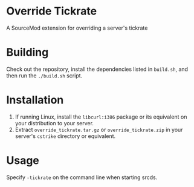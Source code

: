 # Override Tickrate
A SourceMod extension for overriding a server's tickrate

# Building
Check out the repository, install the dependencies listed in ``build.sh``, and
then run the ``./build.sh`` script.

# Installation
1. If running Linux, install the ``libcurl:i386`` package or its equivalent on
   your distribution to your server.
2. Extract ``override_tickrate.tar.gz`` or ``override_tickrate.zip`` in your
   server's ``cstrike`` directory or equivalent.

# Usage
Specify `-tickrate` on the command line when starting srcds.
